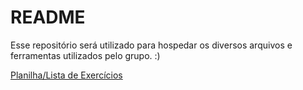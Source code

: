 # README #

Esse repositório será utilizado para hospedar os diversos arquivos e ferramentas utilizados pelo grupo.
:)

[Planilha/Lista de Exercícios](https://docs.google.com/spreadsheets/d/1tF91X8meK9dGj5orwvx0BiVob7P6GjHyEnhy0dAnjVU/edit?usp=sharing)